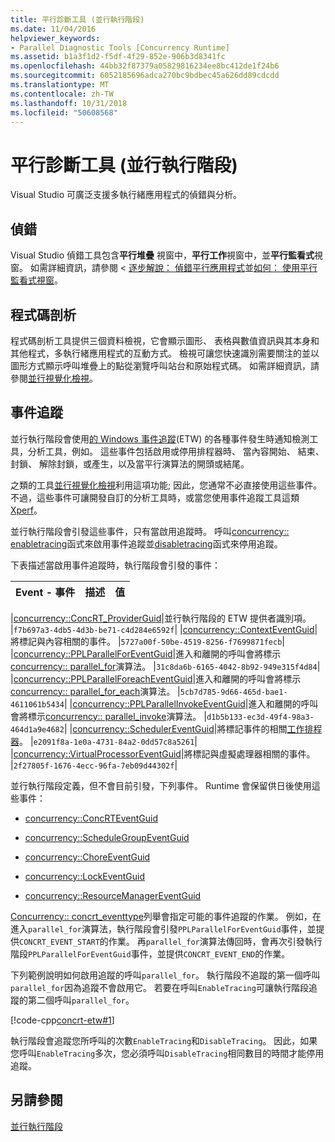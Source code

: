 ```yaml
---
title: 平行診斷工具 (並行執行階段)
ms.date: 11/04/2016
helpviewer_keywords:
- Parallel Diagnostic Tools [Concurrency Runtime]
ms.assetid: b1a3f1d2-f5df-4f29-852e-906b3d8341fc
ms.openlocfilehash: 44bb32f87379a05829816234ee8bc412de1f24b6
ms.sourcegitcommit: 6052185696adca270bc9bdbec45a626dd89cdcdd
ms.translationtype: MT
ms.contentlocale: zh-TW
ms.lasthandoff: 10/31/2018
ms.locfileid: "50608568"
---
```

# <a name="parallel-diagnostic-tools-concurrency-runtime"></a>平行診斷工具 (並行執行階段)

Visual Studio 可廣泛支援多執行緒應用程式的偵錯與分析。

## <a name="debugging"></a>偵錯

Visual Studio 偵錯工具包含**平行堆疊** 視窗中，**平行工作**視窗中，並**平行監看式**視窗。 如需詳細資訊，請參閱 <<c0> [ 逐步解說： 偵錯平行應用程式](/visualstudio/debugger/walkthrough-debugging-a-parallel-application)並[如何： 使用平行監看式視窗](/visualstudio/debugger/how-to-use-the-parallel-watch-window)。

## <a name="profiling"></a>程式碼剖析

程式碼剖析工具提供三個資料檢視，它會顯示圖形、 表格與數值資訊與其本身和其他程式，多執行緒應用程式的互動方式。 檢視可讓您快速識別需要關注的並以圖形方式顯示呼叫堆疊上的點從瀏覽呼叫站台和原始程式碼。 如需詳細資訊，請參閱[並行視覺化檢視](/visualstudio/profiling/concurrency-visualizer)。

## <a name="event-tracing"></a>事件追蹤

並行執行階段會使用[的 Windows 事件追蹤](/windows/desktop/ETW/event-tracing-portal)(ETW) 的各種事件發生時通知檢測工具，分析工具，例如。 這些事件包括啟用或停用排程器時、 當內容開始、 結束、 封鎖、 解除封鎖，或產生，以及當平行演算法的開頭或結尾。

之類的工具[並行視覺化檢視](/visualstudio/profiling/concurrency-visualizer)利用這項功能; 因此，您通常不必直接使用這些事件。 不過，這些事件可讓開發自訂的分析工具時，或當您使用事件追蹤工具這類[Xperf](http://go.microsoft.com/fwlink/p/?linkid=160628)。

並行執行階段會引發這些事件，只有當啟用追蹤時。 呼叫[concurrency:: enabletracing](reference/concurrency-namespace-functions.md#enabletracing)函式來啟用事件追蹤並[disabletracing](reference/concurrency-namespace-functions.md#disabletracing)函式來停用追蹤。

下表描述當啟用事件追蹤時，執行階段會引發的事件：

|Event - 事件|描述|值|
|-----------|-----------------|-----------|

|[concurrency::ConcRT_ProviderGuid](reference/concurrency-namespace-constants1.md#concrt_providerguid)|並行執行階段的 ETW 提供者識別項。 |`f7b697a3-4db5-4d3b-be71-c4d284e6592f`| |[concurrency::ContextEventGuid](reference/concurrency-namespace-constants1.md#contexteventguid)|將標記與內容相關的事件。 |`5727a00f-50be-4519-8256-f7699871fecb`| |[concurrency::PPLParallelForEventGuid](reference/concurrency-namespace-constants1.md#pplparallelforeventguid)|進入和離開的呼叫會將標示[concurrency:: parallel_for](reference/concurrency-namespace-functions.md#parallel_for)演算法。 |`31c8da6b-6165-4042-8b92-949e315f4d84`| |[concurrency::PPLParallelForeachEventGuid](reference/concurrency-namespace-constants1.md#pplparallelforeacheventguid)|進入和離開的呼叫會將標示[concurrency:: parallel_for_each](reference/concurrency-namespace-functions.md#parallel_for_each)演算法。 |`5cb7d785-9d66-465d-bae1-4611061b5434`| |[concurrency::PPLParallelInvokeEventGuid](reference/concurrency-namespace-constants1.md#pplparallelinvokeeventguid)|進入和離開的呼叫會將標示[concurrency:: parallel_invoke](reference/concurrency-namespace-functions.md#parallel_invoke)演算法。 |`d1b5b133-ec3d-49f4-98a3-464d1a9e4682`| |[concurrency::SchedulerEventGuid](reference/concurrency-namespace-constants1.md#schedulereventguid)|將標記事件的相關[工作排程器](../../parallel/concrt/task-scheduler-concurrency-runtime.md)。 |`e2091f8a-1e0a-4731-84a2-0dd57c8a5261`| |[concurrency::VirtualProcessorEventGuid](reference/concurrency-namespace-constants1.md#virtualprocessoreventguid)|將標記與虛擬處理器相關的事件。 |`2f27805f-1676-4ecc-96fa-7eb09d44302f`|

並行執行階段定義，但不會目前引發，下列事件。 Runtime 會保留供日後使用這些事件：

- [concurrency::ConcRTEventGuid](reference/concurrency-namespace-constants1.md#concrteventguid)

- [concurrency::ScheduleGroupEventGuid](reference/concurrency-namespace-constants1.md#schedulereventguid)

- [concurrency::ChoreEventGuid](reference/concurrency-namespace-constants1.md#choreeventguid)

- [concurrency::LockEventGuid](reference/concurrency-namespace-constants1.md#lockeventguid)

- [concurrency::ResourceManagerEventGuid](reference/concurrency-namespace-constants1.md#resourcemanagereventguid)

[Concurrency:: concrt_eventtype](reference/concurrency-namespace-enums.md#concrt_eventtype)列舉會指定可能的事件追蹤的作業。 例如，在進入`parallel_for`演算法，執行階段會引發`PPLParallelForEventGuid`事件，並提供`CONCRT_EVENT_START`的作業。 再`parallel_for`演算法傳回時，會再次引發執行階段`PPLParallelForEventGuid`事件，並提供`CONCRT_EVENT_END`的作業。

下列範例說明如何啟用追蹤的呼叫`parallel_for`。 執行階段不追蹤的第一個呼叫`parallel_for`因為追蹤不會啟用它。 若要在呼叫`EnableTracing`可讓執行階段追蹤的第二個呼叫`parallel_for`。

[!code-cpp[concrt-etw#1](../../parallel/concrt/codesnippet/cpp/parallel-diagnostic-tools-concurrency-runtime_1.cpp)]

執行階段會追蹤您所呼叫的次數`EnableTracing`和`DisableTracing`。 因此，如果您呼叫`EnableTracing`多次，您必須呼叫`DisableTracing`相同數目的時間才能停用追蹤。

## <a name="see-also"></a>另請參閱

[並行執行階段](../../parallel/concrt/concurrency-runtime.md)

